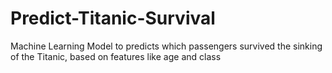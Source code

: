 # Predict-Titanic-Survival
Machine Learning Model to predicts which passengers survived the sinking of the Titanic, based on features like age and class
